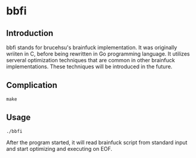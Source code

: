 # bbfi

## Introduction

bbfi stands for brucehsu's brainfuck implementation. It was originally wriiten in C, before being rewritten in Go programming language.
It utilizes serveral optimization techniques that are common in other brainfuck implementations. These techniques will be introduced in the future.

## Complication

```
make
```

## Usage

```
./bbfi
```

After the program started, it will read brainfuck script from standard input and start optimizing and executing on EOF.
